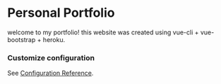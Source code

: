 # Personal Portfolio

welcome to my portfolio! this website was created using vue-cli + vue-bootstrap + heroku. 

### Customize configuration
See [Configuration Reference](https://cli.vuejs.org/config/).

